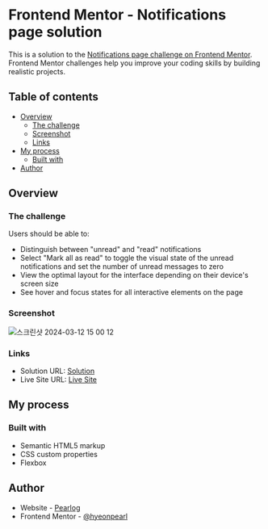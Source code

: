 # Frontend Mentor - Notifications page solution

This is a solution to the [Notifications page challenge on Frontend Mentor](https://www.frontendmentor.io/challenges/notifications-page-DqK5QAmKbC). Frontend Mentor challenges help you improve your coding skills by building realistic projects.

## Table of contents

- [Overview](#overview)
  - [The challenge](#the-challenge)
  - [Screenshot](#screenshot)
  - [Links](#links)
- [My process](#my-process)
  - [Built with](#built-with)
- [Author](#author)

## Overview

### The challenge

Users should be able to:

- Distinguish between "unread" and "read" notifications
- Select "Mark all as read" to toggle the visual state of the unread notifications and set the number of unread messages to zero
- View the optimal layout for the interface depending on their device's screen size
- See hover and focus states for all interactive elements on the page

### Screenshot

![스크린샷 2024-03-12 15 00 12](https://github.com/hyeonpearl/notifications-page-main/assets/100837398/0ee0f692-2292-4905-8eef-a20adf4dd8d6)


### Links

- Solution URL: [Solution](https://www.frontendmentor.io/solutions/notifications-page-WxRyvpGYfw)
- Live Site URL: [Live Site](https://hyeonpearl.github.io/notifications-page-main/)

## My process

### Built with

- Semantic HTML5 markup
- CSS custom properties
- Flexbox

## Author

- Website - [Pearlog](https://pearlog.netlify.app/)
- Frontend Mentor - [@hyeonpearl](https://www.frontendmentor.io/profile/hyeonpearl)

